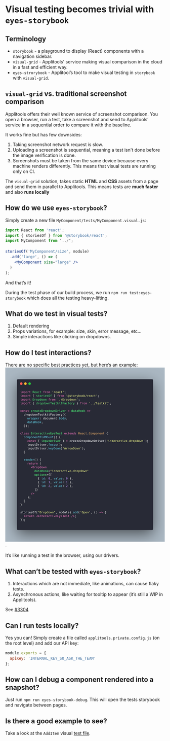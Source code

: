 # Visual testing becomes trivial with **`eyes-storybook`**

## Terminology

- `storybook` - a playground to display (React) components with a navigation sidebar.
- `visual-grid` - Applitools' service making visual comparison in the cloud in a fast and efficient way.
- `eyes-strorybook` - Applitool’s tool to make visual testing in `storybook` with `visual-grid`.

## `visual-grid` vs. traditional screenshot comparison

Applitools offers their well known service of screenshot comparison. You open a browser, run a test, take a screenshot and send to Applitools’ service in a sequential order to compare it with the baseline.

It works fine but has few downsides:

1. Taking screenshot network request is slow.
2. Uploading a screenshot is sequential, meaning a test isn't done before the image verification is done.
3. Screenshots must be taken from the same device because every machine renders differently. This means that visual tests are running only on CI.

The `visual-grid` solution, takes static **HTML** and **CSS** assets from a page and send them in parallel to Applitools.
This means tests are **much faster** and also **runs locally**

## How do we use `eyes-storybook`?

Simply create a new file `MyComponent/tests/MyComponent.visual.js`:

```jsx
import React from 'react';
import { storiesOf } from '@storybook/react';
import MyComponent from ‘../‘;

storiesOf('MyComponent/size', module)
  .add('large', () => (
    <MyComponent size="large" />
  )
);
```

And that’s it!

During the test phase of our build process, we run `npm run test:eyes-storybook` which does all the testing heavy-lifting.

## What do we test in visual tests?

1. Default rendering
2. Props variations, for example: size, skin, error message, etc…
3. Simple interactions like clicking on dropdowns.

## How do I test interactions?

There are no specific best practices yet, but here’s an example:
![pseudo interactive example](../assets/component-visual-test-interactive.png).

It’s like running a test in the browser, using our drivers.

## What can’t be tested with `eyes-storybook`?

1. Interactions which are not immediate, like animations, can cause flaky tests.
2. Asynchronous actions, like waiting for tooltip to appear (it’s still a WIP in Applitools).

See [#3304](https://github.com/wix/wix-style-react/issues/3304)

## Can I run tests locally?

Yes you can!
Simply create a file called `applitools.private.config.js` (on the root level) and add our API key:

```js
module.exports = {
  apiKey: 'INTERNAL_KEY_SO_ASK_THE_TEAM'
};
```

## How can I debug a component rendered into a snapshot?

Just run `npm run eyes-storybook-debug`. This will open the tests storybook and navigate between pages.

## Is there a good example to see?

Take a look at the `AddItem` visual [test file](https://github.com/wix/wix-style-react/blob/master/src/AddItem/tests/AddItem.visual.js).
